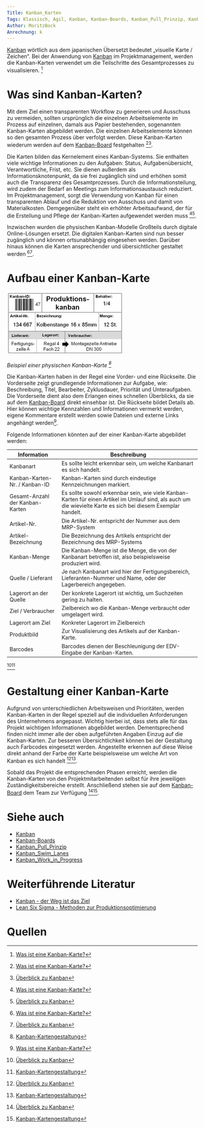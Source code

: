 ```yaml
---
Title: Kanban_Karten
Tags: Klassisch, Agil, Kanban, Kanban-Boards, Kanban_Pull_Prinzip, Kanban_Swim_Lanes, Kanban_Work_in_Progress
Author: MoritzBock
Anrechnung: k
---
```


[Kanban](Kanban.md) wörtlich aus dem japanischen Übersetzt bedeutet „visuelle Karte / Zeichen“. Bei der Anwendung von [Kanban](Kanban.md) im Projektmanagement, werden die Kanban-Karten verwendet um die Teilschritte des Gesamtprozesses zu visualisieren. [^1]

# Was sind Kanban-Karten? 

Mit dem Ziel einen transparenten Workflow zu generieren und Ausschuss zu vermeiden, sollten ursprünglich die einzelnen Arbeitselemente im Prozess auf einzelnen, damals aus Papier bestehenden, sogenannten Kanban-Karten abgebildet werden. Die einzelnen Arbeitselemente können so den gesamten Prozess über verfolgt werden. Diese Kanban-Karten wiederum werden auf dem [Kanban-Board](Kanban_Boards.md) festgehalten [^1][^2].

Die Karten bilden das Kernelement eines Kanban-Systems. Sie enthalten viele wichtige Informationen zu den Aufgaben: Status, Aufgabenübersicht, Verantwortliche, Frist, etc. Sie dienen außerdem als Informationsknotenpunkt, da sie frei zugänglich sind und erhöhen somit auch die Transparenz des Gesamtprozesses. Durch die Informationsteilung, wird zudem der Bedarf an Meetings zum Informationsaustausch reduziert. Im Projektmanagement, sorgt die Verwendung von Kanban für einen transparenten Ablauf und die Reduktion von Ausschuss und damit von Materialkosten. Demgegenüber steht ein erhöhter Arbeitsaufwand, der für die Erstellung und Pflege der Kanban-Karten aufgewendet werden muss [^1][^2].

Inzwischen wurden die physischen Kanban-Modelle Großteils durch digitale Online-Lösungen ersetzt. Die digitalen Kanban-Karten sind nun besser zugänglich und können ortsunabhängig eingesehen werden. Darüber hinaus können die Karten ansprechender und übersichtlicher gestaltet werden [^1][^2].

# Aufbau einer Kanban-Karte

![Kanban-Karte_physisch](Kanban_Karten/Kanban-Karte_physisch.jpg)

*Beispiel einer physischen Kanban-Karte [^3]*

Die Kanban-Karten haben in der Regel eine Vorder- und eine Rückseite. Die Vorderseite zeigt grundlegende Informationen zur Aufgabe, wie: Beschreibung, Titel, Bearbeiter, Zyklusdauer, Priorität und Unteraufgaben. Die Vorderseite dient also dem Erlangen eines schnellen Überblicks, da sie auf dem [Kanban-Board](Kanban_Boards.md) direkt einsehbar ist. Die Rückseite bildet Details ab. Hier können wichtige Kennzahlen und Informationen vermerkt werden, eigene Kommentare erstellt werden sowie Dateien und externe Links angehängt werden[^1].

Folgende Informationen könnten auf der einer Kanban-Karte abgebildet werden:

| Information | Beschreibung |
| ------------- | ------------- |
| Kanbanart | Es sollte leicht erkennbar sein, um welche Kanbanart es sich handelt. |
| Kanban-Karten-Nr. / Kanban-ID | Kanban-Karten sind durch eindeutige Kennzeichnungen markiert. |
| Gesamt-Anzahl der Kanban-Karten | Es sollte sowohl erkennbar sein, wie viele Kanban-Karten für einen Artikel im Umlauf sind, als auch um die wievielte Karte es sich bei diesem Exemplar handelt. |
| Artikel-Nr. | Die Artikel-Nr. entspricht der Nummer aus dem MRP-System |
| Artikel-Bezeichnung | Die Bezeichnung des Artikels entspricht der Bezeichnung des MRP-Systems |
| Kanban-Menge | Die Kanban-Menge ist die Menge, die von der Kanbanart betroffen ist, also beispielsweise produziert wird. |
| Quelle / Lieferant | Je nach Kanbanart wird hier der Fertigungsbereich, Lieferanten-Nummer und Name, oder der Lagerbereich angegeben. |
| Lagerort an der Quelle | Der konkrete Lagerort ist wichtig, um Suchzeiten gering zu halten. |
| Ziel / Verbraucher | Zielbereich wo die Kanban-Menge verbraucht oder umgelagert wird. |
| Lagerort am Ziel | Konkreter Lagerort im Zielbereich |
| Produktbild | Zur Visualisierung des Artikels auf der Kanban-Karte. |
| Barcodes | Barcodes dienen der Beschleunigung der EDV-Eingabe der Kanban-Karten. |

[^2][^3]

# Gestaltung einer Kanban-Karte

Aufgrund von unterschiedlichen Arbeitsweisen und Prioritäten, werden Kanban-Karten in der Regel speziell auf die individuellen Anforderungen des Unternehmens angepasst. Wichtig hierbei ist, dass stets alle für das Projekt wichtigen Informationen abgebildet werden. Dementsprechend finden nicht immer alle der oben aufgeführten Angaben Einzug auf die Kanban-Karten. Zur besseren Übersichtlichkeit können bei der Gestaltung auch Farbcodes eingesetzt werden. Angestellte erkennen auf diese Weise direkt anhand der Farbe der Karte beispielsweise um welche Art von Kanban es sich handelt [^2][^3].

Sobald das Projekt die entsprechenden Phasen erreicht, werden die Kanban-Karten von den Projektmitarbeitenden selbst für ihre jeweiligen Zuständigkeitsbereiche erstellt. Anschließend stehen sie auf dem [Kanban-Board](Kanban_Boards.md) dem Team zur Verfügung [^2][^3].

# Siehe auch

* [Kanban](Kanban.md)
* [Kanban-Boards](Kanban_Boards.md)
* [Kanban_Pull_Prinzip](Kanban_Pull_Prinzip.md)
* [Kanban_Swim_Lanes](Kanban_Swim_Lanes.md)
* [Kanban_Work_in_Progress](Kanban_Work_in_Progress.md)

# Weiterführende Literatur

* [Kanban - der Weg ist das Ziel](https://link.springer.com/content/pdf/10.1007/978-3-540-34338-7_4.pdf)
* [Lean Six Sigma - Methoden zur Produktionsoptimierung](https://link.springer.com/content/pdf/10.1007%2F978-3-662-63008-2.pdf)

# Quellen

[^1]: [Was ist eine Kanban-Karte?](https://kanbanize.com/de/kanban-ressourcen/kanban-erste-schritte/was-ist-kanban-karte)
[^2]: [Überblick zu Kanban](https://de.wikipedia.org/wiki/Kanban#Kanban-Karten)
[^3]: [Kanban-Kartengestaltung](https://www.lean-production-expert.de/kanban-kartengestaltung)

